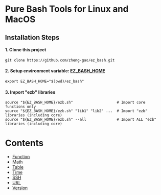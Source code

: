 # Pure Bash Tools for Linux and MacOS
## Installation Steps
#### 1. Clone this project
```shell
git clone https://github.com/zheng-gao/ez_bash.git
```
#### 2. Setup environment variable: [__EZ_BASH_HOME__](https://github.com/zheng-gao/ez_bash/blob/master/ezb.sh#L10)
```shell
export EZ_BASH_HOME="$(pwd)/ez_bash"
```
#### 3. Import "ezb" libraries
```shell
source "${EZ_BASH_HOME}/ezb.sh"                    # Import core functions only
source "${EZ_BASH_HOME}/ezb.sh" "lib1" "lib2" ...  # Import "ezb" libraries (including core)
source "${EZ_BASH_HOME}/ezb.sh" --all              # Import ALL "ezb" libraries (including core)
```
# Contents
* [Function](docs/function.md)
* [Math](docs/math.md)
* [Table](docs/table.md)
* [Time](docs/time.md)
* [SSH](docs/ssh.md)
* [URL](docs/url.md)
* [Version](docs/version.md)

